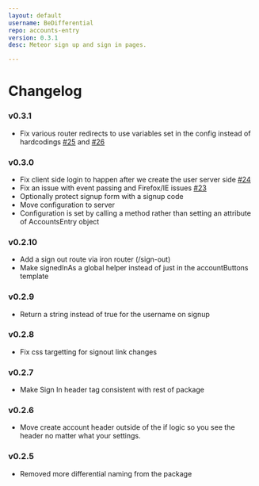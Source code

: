 ```yaml
---
layout: default
username: BeDifferential
repo: accounts-entry
version: 0.3.1
desc: Meteor sign up and sign in pages.

---
```

# Changelog

### v0.3.1

* Fix various router redirects to use variables set in the config instead of hardcodings [#25](https://github.com/BeDifferential/accounts-entry/issues/25) and [#26](https://github.com/BeDifferential/accounts-entry/issues/26)

### v0.3.0

* Fix client side login to happen after we create the user server side [#24](https://github.com/BeDifferential/accounts-entry/issues/24)
* Fix an issue with event passing and Firefox/IE issues [#23](https://github.com/BeDifferential/accounts-entry/issues/23)
* Optionally protect signup form with a signup code
* Move configuration to server
* Configuration is set by calling a method rather than setting an
  attribute of AccountsEntry object

### v0.2.10

* Add a sign out route via iron router (/sign-out)
* Make signedInAs a global helper instead of just in the accountButtons template

### v0.2.9

* Return a string instead of true for the username on signup

### v0.2.8

* Fix css targetting for signout link changes

### v0.2.7

* Make Sign In header tag consistent with rest of package

### v0.2.6

* Move create account header outside of the if logic so you see the header no matter what your settings.

### v0.2.5

* Removed more differential naming from the package
